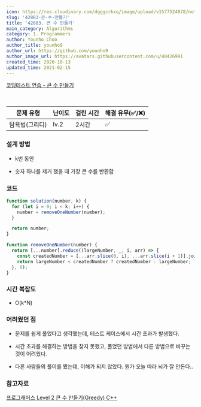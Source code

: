 ```yaml
---
icon: https://res.cloudinary.com/dgggcrkxq/image/upload/v1577524878/noticon/gzl7ru4i4vv3phyv34y3.png
slug: '42883-큰-수-만들기'
title: '42883. 큰 수 만들기'
main_category: Algorithms
category: 1. Programmers
author: Younho Choo
author_title: younho9
author_url: https://github.com/younho9
author_image_url: https://avatars.githubusercontent.com/u/48426991
created_time: 2020-10-13
updated_time: 2021-02-15
---
```


[코딩테스트 연습 - 큰 수 만들기](https://programmers.co.kr/learn/courses/30/lessons/42883)

<br />

| 문제 유형      | 난이도 | 걸린 시간 | 해결 유무(✅/❌) |
| -------------- | ------ | --------- | ---------------- |
| 탐욕법(그리디) | lv.2   | 2시간     | ✅               |

### 설계 방법

- k번 동안

- 숫자 하나를 제거 했을 때 가장 큰 수를 반환함

### 코드

```javascript
function solution(number, k) {
  for (let i = 0; i < k; i++) {
    number = removeOneNumber(number);
  }

  return number;
}

function removeOneNumber(number) {
  return [...number].reduce((largeNumber, _, i, arr) => {
    const createdNumber = [...arr.slice(0, i), ...arr.slice(i + 1)].join('');
    return largeNumber < createdNumber ? createdNumber : largeNumber;
  }, 0);
}
```

### 시간 복잡도

- O(k\*N)

### 어려웠던 점

- 문제를 쉽게 풀었다고 생각했는데, 테스트 케이스에서 시간 초과가 발생했다.

- 시간 초과를 해결하는 방법을 찾지 못했고, 풀었던 방법에서 다른 방법으로 바꾸는 것이 어려웠다.

- 다른 사람들의 풀이를 봤는데, 이해가 되지 않았다. 뭔가 오늘 따라 뇌가 잘 안돈다..

### 참고자료

[](https://velog.io/@kimtaeeeny/%ED%94%84%EB%A1%9C%EA%B7%B8%EB%9E%98%EB%A8%B8%EC%8A%A4-%ED%81%B0-%EC%88%98-%EB%A7%8C%EB%93%A4%EA%B8%B0-javascript)

[프로그래머스 Level 2 큰 수 만들기(Greedy) C++](https://mtoc.tistory.com/80)
